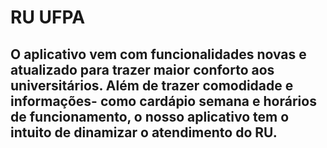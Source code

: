 # RU UFPA

## O aplicativo vem com funcionalidades novas e atualizado para trazer maior conforto aos universitários. Além de trazer comodidade e  informações- como cardápio semana e horários de funcionamento, o nosso aplicativo tem o intuito de dinamizar o atendimento do RU.​
